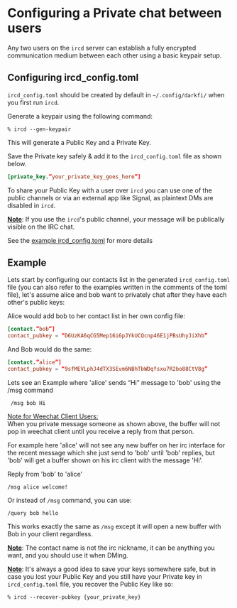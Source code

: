 
# Configuring a Private chat between users

Any two users on the `ircd` server can establish a fully encrypted 
communication medium between each other using a basic keypair setup.

## Configuring ircd_config.toml

`ircd_config.toml` should be created by default in `~/.config/darkfi/`
when you first run `ircd`.

Generate a keypair using the following command: 

```shell
% ircd --gen-keypair
```
This will generate a Public Key and a Private Key.

Save the Private key safely & add it to the `ircd_config.toml` file as shown below.

```toml
[private_key.”your_private_key_goes_here”]
```

To share your Public Key with a user over `ircd` you can use one of the 
public channels or via an external app like Signal, as plaintext DMs 
are disabled in `ircd`.

<u><b>Note</b></u>: If you use the `ircd`'s public channel, your 
message will be publically visible on the IRC chat.

See the [example ircd_config.toml](https://github.com/darkrenaissance/darkfi/blob/v0.4.1/bin/ircd/ircd_config.toml) for more details

## Example
Lets start by configuring our contacts list in the generated 
`ircd_config.toml` file (you can also refer to the examples written 
in the comments of the toml file), let's assume alice and bob want to
privately chat after they have each other's public keys:

Alice would add bob to her contact list in her own config file:
```toml
[contact.”bob”]
contact_pubkey = “D6UzKA6qCG5Mep16i6pJYkUCQcnp46E1jPBsUhyJiXhb”
```

And Bob would do the same:
```toml
[contact.”alice”]
contact_pubkey = “9sfMEVLphJ4dTX3SEvm6NBhTbWDqfsxu7R2bo88CtV8g”

```


Lets see an Example where 'alice' sends “Hi” message to 'bob' using 
the /msg command  
     
     /msg bob Hi


<u>Note for Weechat Client Users:</u>\
When you private message someone as shown above, the buffer will not 
pop in weechat client until you receive a reply from that person.

For example here 'alice' will not see any new buffer on her irc interface for 
the recent message which she just send to 'bob' until 'bob' replies,
but 'bob' will get a buffer shown on his irc client with the message 'Hi'.      

Reply from 'bob' to 'alice' 

    /msg alice welcome!


Or instead of `/msg` command, you can use:
```
/query bob hello
```
This works exactly the same as `/msg` except it will open a new buffer 
with Bob in your client regardless.

<u><b>Note</b></u>: The contact name is not the irc nickname, it can 
be anything you want, and you should use it when DMing.

<u><b>Note</b></u>: It's always a good idea to save your keys somewhere safe, but in 
case you lost your Public Key and you still have your Private key in 
`ircd_config.toml` file, you recover the Public Key like so:
```shell
% ircd --recover-pubkey {your_private_key}
```

